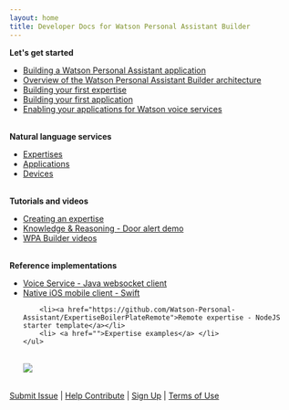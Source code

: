 ```yaml
---
layout: home
title: Developer Docs for Watson Personal Assistant Builder
---
```

<div>
<table>
<body>
<b>Let's get started</b>
 	<ul >
    <li><a href="./get-started/get-started/">Building a Watson Personal Assistant application</a></li>
		<li><a href="./programming-model/what-is-programming-model/">Overview of the Watson Personal Assistant Builder architecture</a></li>
  	<li><a href="./expertise/what-are-they/">Building your first expertise</a></li>
    <li><a href="./cognitive-application/what-are-they/">Building your first application</a></li>
  	<li><a href="./cognitive-devices/what-are-they/">Enabling your applications for Watson voice services</a></li>
  </ul>
    <br/>
  	<b>Natural language services</b>
  	<ul>
 		   <li><a href="./expertise/what-are-they/">Expertises</a></li>
       <li><a href="./cognitive-application/what-are-they/">Applications</a></li>
       <li><a href="./cognitive-devices/what-are-they//">Devices</a></li>
  	</ul>
 <br/>
 <b>Tutorials and videos</b>
 	<ul>
    <li><a href="">Creating an expertise</a></li>
  	<li><a href="">Knowledge & Reasoning - Door alert demo</a> </li>
    <li><a href="./get-help/videos/">WPA Builder videos</a></li>
 	</ul>
 	<br/>
	<b>Reference implementations</b>
    <ul>
        <li><a href="">Voice Service - Java websocket client</a></li>
        <li><a href="">Native iOS mobile client - Swift</a></li>

        <li><a href="https://github.com/Watson-Personal-Assistant/ExpertiseBoilerPlateRemote">Remote expertise - NodeJS starter template</a></li>
  		<li> <a href="">Expertise examples</a> </li>
  	</ul>
<br/>
<a href=""><img src="./images/feedback.png"/></a>
</body>
</table>
</div>

[Submit Issue](https://github.com/Watson-Personal-Assistant/developer/issues) | [Help Contribute]({{site.baseurl}}/contribute/contribute-doc/) | [Sign Up]() | [Terms of Use]({{site.baseurl}}/legal/terms-of-use/)

